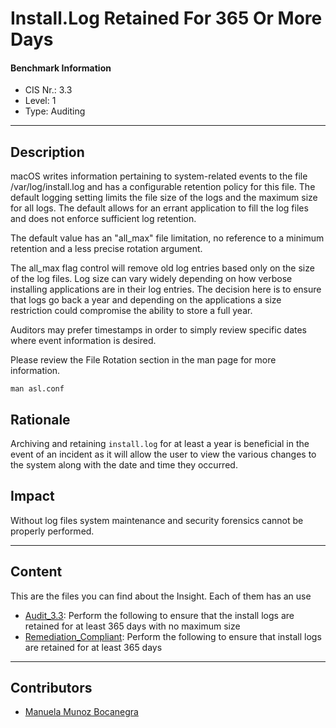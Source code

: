 # Install.Log Retained For 365 Or More Days
#### Benchmark Information
- CIS Nr.: 3.3
- Level: 1
- Type: Auditing
------------------------
## Description

macOS writes information pertaining to system-related events to the file /var/log/install.log and has a configurable retention policy for this file. The default logging setting limits the file size of the logs and the maximum size for all logs. The default allows for an errant application to fill the log files and does not enforce sufficient log retention. 

The default value has an "all_max" file limitation, no reference to a minimum retention and a less precise rotation argument.

The all_max flag control will remove old log entries based only on the size of the log files. Log size can vary widely depending on how verbose installing applications are in their log entries. The decision here is to ensure that logs go back a year and depending on the applications a size restriction could compromise the ability to store a full year.

Auditors may prefer timestamps in order to simply review specific dates where event information is desired.

Please review the File Rotation section in the man page for more information.

```man asl.conf```

## Rationale

Archiving and retaining ```install.log``` for at least a year is beneficial in the event of an incident as it will allow the user to view the various changes to the system along with the date and time they occurred.

## Impact

Without log files system maintenance and security forensics cannot be properly performed.

---
## Content
This are the files you can find about the Insight. Each of them has an use 
* [Audit_3.3](https://github.com/apfelwerk/JamfProtectInsights/blob/main/AuditingType/CIS_3.3_Install.Log%20Retained%20For%20365%20Or%20More%20Days/Audit_3.3.sh): Perform the following to ensure that the install logs are retained for at least 365 days with no maximum size
* [Remediation_Compliant](https://github.com/apfelwerk/JamfProtectInsights/blob/main/AuditingType/CIS_3.3_Install.Log%20Retained%20For%20365%20Or%20More%20Days/Remediation_mobileconfig.md): Perform the following to ensure that install logs are retained for at least 365 days
------------------------------------------------------------------------------------------------------------------------------------------------------------------------------------------------------------------------------------------------------------------------------------------------------------------------------
## Contributors
* [Manuela Munoz Bocanegra](https://github.com/manuelamunoz)


